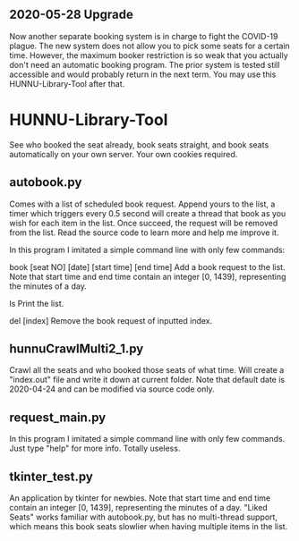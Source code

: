 ## 2020-05-28 Upgrade

Now another separate booking system is in charge to fight the COVID-19 plague. The new system does not allow you to pick some seats for a certain time. However, the maximum booker restriction is so weak that you actually don't need an automatic booking program. 
The prior system is tested still accessible and would probably return in the next term. You may use this HUNNU-Library-Tool after that.



# HUNNU-Library-Tool
See who booked the seat already, book seats straight, and book seats automatically on your own server. Your own cookies required.

## autobook.py
Comes with a list of scheduled book request. Append yours to the list, a timer which triggers every 0.5 second will create a thread that book as you wish for each item in the list. Once succeed, the request will be removed from the list.
Read the source code to learn more and help me improve it.

In this program I imitated a simple command line with only few commands:

  book [seat NO] [date] [start time] [end time]
    Add a book request to the list. Note that start time and end time contain an integer [0, 1439], representing the minutes of a day.
  
  ls
    Print the list.
    
  del [index]
    Remove the book request of inputted index.
    
## hunnuCrawlMulti2_1.py
Crawl all the seats and who booked those seats of what time. Will create a "index.out" file and write it down at current folder.
Note that default date is 2020-04-24 and can be modified via source code only.

## request_main.py
In this program I imitated a simple command line with only few commands. Just type "help" for more info. Totally useless.

## tkinter_test.py
An application by tkinter for newbies. Note that start time and end time contain an integer [0, 1439], representing the minutes of a day.
"Liked Seats" works familiar with autobook.py, but has no multi-thread support, which means this book seats slowlier when having multiple
items in the list.
